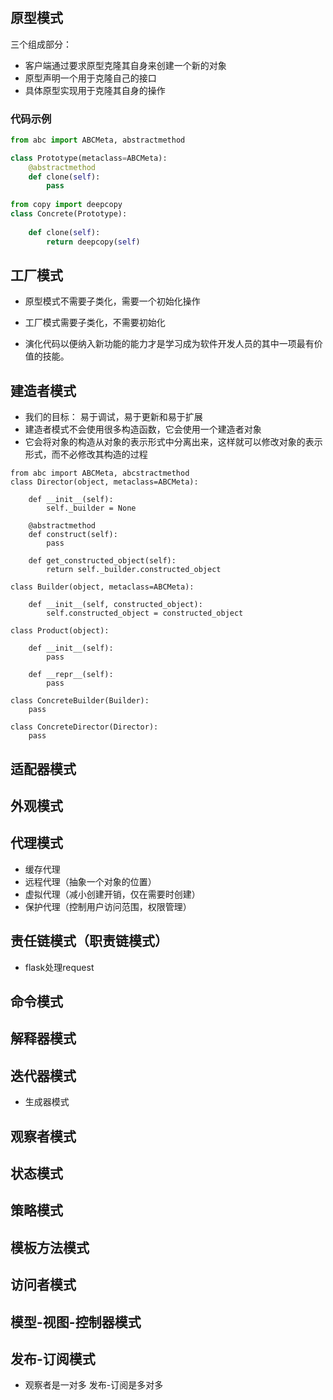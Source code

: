 ﻿#

## 原型模式

三个组成部分：
- 客户端通过要求原型克隆其自身来创建一个新的对象
- 原型声明一个用于克隆自己的接口
- 具体原型实现用于克隆其自身的操作

### 代码示例

```python
from abc import ABCMeta, abstractmethod

class Prototype(metaclass=ABCMeta):
    @abstractmethod
    def clone(self):
        pass
    
from copy import deepcopy
class Concrete(Prototype):
    
    def clone(self):
        return deepcopy(self)

```

## 工厂模式

- 原型模式不需要子类化，需要一个初始化操作
- 工厂模式需要子类化，不需要初始化

- 演化代码以便纳入新功能的能力才是学习成为软件开发人员的其中一项最有价值的技能。

## 建造者模式

- 我们的目标： 易于调试，易于更新和易于扩展
- 建造者模式不会使用很多构造函数，它会使用一个建造者对象
- 它会将对象的构造从对象的表示形式中分离出来，这样就可以修改对象的表示形式，而不必修改其构造的过程

```
from abc import ABCMeta, abcstractmethod
class Director(object, metaclass=ABCMeta):

    def __init__(self):
        self._builder = None
        
    @abstractmethod
    def construct(self):
        pass
   
    def get_constructed_object(self):
        return self._builder.constructed_object
        
class Builder(object, metaclass=ABCMeta):

    def __init__(self, constructed_object):
        self.constructed_object = constructed_object
        
class Product(object):

    def __init__(self):
        pass
        
    def __repr__(self):
        pass
        
class ConcreteBuilder(Builder):
    pass
    
class ConcreteDirector(Director):
    pass

```

## 适配器模式

## 外观模式

## 代理模式

- 缓存代理
- 远程代理（抽象一个对象的位置）
- 虚拟代理（减小创建开销，仅在需要时创建）
- 保护代理（控制用户访问范围，权限管理）

## 责任链模式（职责链模式）

- flask处理request

## 命令模式

## 解释器模式

## 迭代器模式

- 生成器模式

## 观察者模式

## 状态模式

## 策略模式

## 模板方法模式

## 访问者模式

## 模型-视图-控制器模式

## 发布-订阅模式

- 观察者是一对多  发布-订阅是多对多
